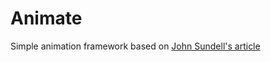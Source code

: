 # Animate

Simple animation framework based on [John Sundell's article](https://www.swiftbysundell.com/posts/building-a-declarative-animation-framework-in-swift-part-1)
